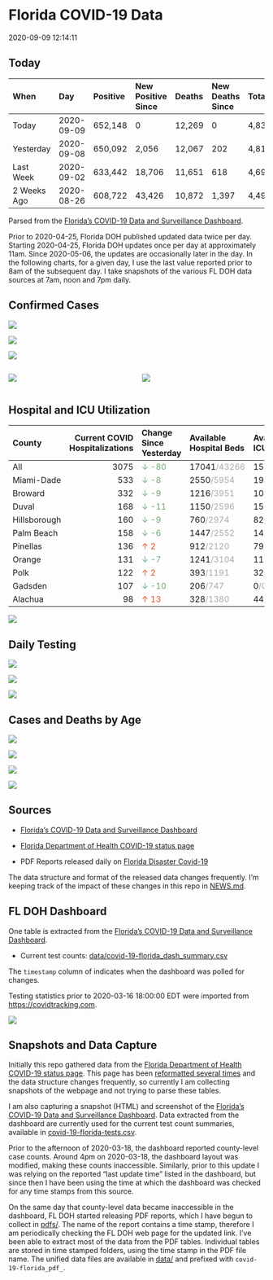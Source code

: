 Florida COVID-19 Data
================
2020-09-09 12:14:11

## Today

| When        | Day        | Positive | New Positive Since | Deaths | New Deaths Since | Total     |
| :---------- | :--------- | :------- | :----------------- | :----- | :--------------- | :-------- |
| Today       | 2020-09-09 | 652,148  | 0                  | 12,269 | 0                | 4,831,248 |
| Yesterday   | 2020-09-08 | 650,092  | 2,056              | 12,067 | 202              | 4,816,873 |
| Last Week   | 2020-09-02 | 633,442  | 18,706             | 11,651 | 618              | 4,693,802 |
| 2 Weeks Ago | 2020-08-26 | 608,722  | 43,426             | 10,872 | 1,397            | 4,492,818 |

Parsed from the [Florida’s COVID-19 Data and Surveillance
Dashboard](https://fdoh.maps.arcgis.com/apps/opsdashboard/index.html#/8d0de33f260d444c852a615dc7837c86).

Prior to 2020-04-25, Florida DOH published updated data twice per day.
Starting 2020-04-25, Florida DOH updates once per day at approximately
11am. Since 2020-05-06, the updates are occasionally later in the day.
In the following charts, for a given day, I use the last value reported
prior to 8am of the subsequent day. I take snapshots of the various FL
DOH data sources at 7am, noon and 7pm daily.

## Confirmed Cases

![](plots/covid-19-florida-daily-test-changes.png)

![](plots/covid-19-florida-deaths-by-day.png)

![](plots/covid-19-florida-county-top-6.png)

<div class="columns">

<div class="column is-full-mobile">

![](plots/covid-19-florida-testing.png)

</div>

<div class="column is-full-mobile">

![](plots/covid-19-florida-total-positive.png)

</div>

</div>

## Hospital and ICU Utilization

| County       | Current COVID Hospitalizations | Change Since Yesterday                    | Available Hospital Beds                      | Available ICU Beds                         |
| :----------- | -----------------------------: | :---------------------------------------- | :------------------------------------------- | :----------------------------------------- |
| All          |                           3075 | <span style="color: #6BAA75">↓ -80</span> | 17041<span style="color: #aaa">/43266</span> | 1550<span style="color: #aaa">/4401</span> |
| Miami-Dade   |                            533 | <span style="color: #6BAA75">↓ -8</span>  | 2550<span style="color: #aaa">/5954</span>   | 191<span style="color: #aaa">/737</span>   |
| Broward      |                            332 | <span style="color: #6BAA75">↓ -9</span>  | 1216<span style="color: #aaa">/3951</span>   | 100<span style="color: #aaa">/363</span>   |
| Duval        |                            168 | <span style="color: #6BAA75">↓ -11</span> | 1150<span style="color: #aaa">/2596</span>   | 159<span style="color: #aaa">/278</span>   |
| Hillsborough |                            160 | <span style="color: #6BAA75">↓ -9</span>  | 760<span style="color: #aaa">/2974</span>    | 82<span style="color: #aaa">/284</span>    |
| Palm Beach   |                            158 | <span style="color: #6BAA75">↓ -6</span>  | 1447<span style="color: #aaa">/2552</span>   | 146<span style="color: #aaa">/251</span>   |
| Pinellas     |                            136 | <span style="color: #EC4E20">↑ 2</span>   | 912<span style="color: #aaa">/2120</span>    | 79<span style="color: #aaa">/219</span>    |
| Orange       |                            131 | <span style="color: #6BAA75">↓ -7</span>  | 1241<span style="color: #aaa">/3104</span>   | 119<span style="color: #aaa">/253</span>   |
| Polk         |                            122 | <span style="color: #EC4E20">↑ 2</span>   | 393<span style="color: #aaa">/1191</span>    | 32<span style="color: #aaa">/104</span>    |
| Gadsden      |                            107 | <span style="color: #6BAA75">↓ -10</span> | 206<span style="color: #aaa">/747</span>     | 0<span style="color: #aaa">/0</span>       |
| Alachua      |                             98 | <span style="color: #EC4E20">↑ 13</span>  | 328<span style="color: #aaa">/1380</span>    | 44<span style="color: #aaa">/264</span>    |

![](plots/covid-19-florida-icu-usage.png)

## Daily Testing

![](plots/covid-19-florida-tests-per-case.png)

<!-- ![](plots/covid-19-florida-change-new-cases.png) -->

![](plots/covid-19-florida-tests-percent-positive.png)

![](plots/covid-19-florida-test-and-case-growth.png)

## Cases and Deaths by Age

![](plots/covid-19-florida-weekly-events-by-age.png)

![](plots/covid-19-florida-age.png)

![](plots/covid-19-florida-age-deaths.png)

![](plots/covid-19-florida-age-sex.png)

## Sources

  - [Florida’s COVID-19 Data and Surveillance
    Dashboard](https://fdoh.maps.arcgis.com/apps/opsdashboard/index.html#/8d0de33f260d444c852a615dc7837c86)

  - [Florida Department of Health COVID-19 status
    page](http://www.floridahealth.gov/diseases-and-conditions/COVID-19/)

  - PDF Reports released daily on [Florida Disaster
    Covid-19](http://www.floridahealth.gov/diseases-and-conditions/COVID-19/)

The data structure and format of the released data changes frequently.
I’m keeping track of the impact of these changes in this repo in
[NEWS.md](NEWS.md).

## FL DOH Dashboard

One table is extracted from the [Florida’s COVID-19 Data and
Surveillance
Dashboard](https://fdoh.maps.arcgis.com/apps/opsdashboard/index.html#/8d0de33f260d444c852a615dc7837c86).

  - Current test counts:
    [data/covid-19-florida\_dash\_summary.csv](data/covid-19-florida_dash_summary.csv)

The `timestamp` column of indicates when the dashboard was polled for
changes.

Testing statistics prior to 2020-03-16 18:00:00 EDT were imported from
<https://covidtracking.com>.

![](screenshots/fodh_maps_arcgis_com__apps__opsdashboard.png)

## Snapshots and Data Capture

Initially this repo gathered data from the [Florida Department of Health
COVID-19 status
page](http://www.floridahealth.gov/diseases-and-conditions/COVID-19/).
This page has been [reformatted several
times](screenshots/floridahealth_gov__diseases-and-conditions__COVID-19.png)
and the data structure changes frequently, so currently I am collecting
snapshots of the webpage and not trying to parse these tables.

I am also capturing a snapshot (HTML) and screenshot of the [Florida’s
COVID-19 Data and Surveillance
Dashboard](https://fdoh.maps.arcgis.com/apps/opsdashboard/index.html#/8d0de33f260d444c852a615dc7837c86).
Data extracted from the dashboard are currently used for the current
test count summaries, available in
[covid-19-florida-tests.csv](covid-19-florida-tests.csv).

Prior to the afternoon of 2020-03-18, the dashboard reported
county-level case counts. Around 4pm on 2020-03-18, the dashboard layout
was modified, making these counts inaccessible. Similarly, prior to this
update I was relying on the reported “last update time” listed in the
dashboard, but since then I have been using the time at which the
dashboard was checked for any time stamps from this source.

On the same day that county-level data became inaccessible in the
dashboard, FL DOH started releasing PDF reports, which I have begun to
collect in [pdfs/](pdfs/). The name of the report contains a time stamp,
therefore I am periodically checking the FL DOH web page for the updated
link. I’ve been able to extract most of the data from the PDF tables.
Individual tables are stored in time stamped folders, using the time
stamp in the PDF file name. The unified data files are available in
[data/](data/) and prefixed with `covid-19-florida_pdf_`.
